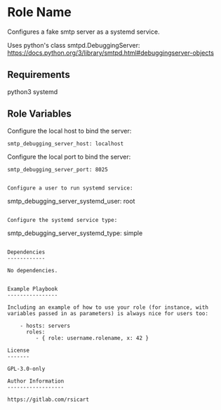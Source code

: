 Role Name
=========

Configures a fake smtp server as a systemd service.

Uses python's class smtpd.DebuggingServer: https://docs.python.org/3/library/smtpd.html#debuggingserver-objects

Requirements
------------

python3
systemd

Role Variables
--------------

Configure the local host to bind the server:

```
smtp_debugging_server_host: localhost
```

Configure the local port to bind the server:

```
smtp_debugging_server_port: 8025


Configure a user to run systemd service:

```
smtp_debugging_server_systemd_user: root
```

Configure the systemd service type:

```
smtp_debugging_server_systemd_type: simple
```

Dependencies
------------

No dependencies.


Example Playbook
----------------

Including an example of how to use your role (for instance, with variables passed in as parameters) is always nice for users too:

    - hosts: servers
      roles:
         - { role: username.rolename, x: 42 }

License
-------

GPL-3.0-only

Author Information
------------------

https://gitlab.com/rsicart
